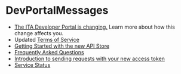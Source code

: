 # DevPortalMessages

* [The ITA Developer Portal is changing.](https://internationaltradeadministration.github.io/DevPortalMessages/DevPortalUpgrade.html) Learn more about how this change affects you.
* Updated [Terms of Service](https://internationaltradeadministration.github.io/DevPortalMessages/tos.html)
* [Getting Started with the new API Store](https://internationaltradeadministration.github.io/DevPortalMessages/GettingStarted_NewAPIStore)
* [Frequently Asked Questions](https://internationaltradeadministration.github.io/DevPortalMessages/FAQs)
* [Introduction to sending requests with your new access token](https://internationaltradeadministration.github.io/DevPortalMessages/IntroToNewAuthType)
* [Service Status](https://internationaltradeadministration.github.io/DevPortalMessages/service-status.html)